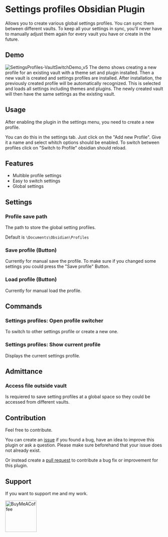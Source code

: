 # Settings profiles Obsidian Plugin

Allows you to create various global settings profiles. You can sync them between different vaults. To keep all your settings in sync, you'll never have to manually adjust them again for every vault you have or create in the future.

## Demo
![SettingsProfiles-VaultSwitchDemo_v5](https://github.com/4Source/settings-profiles-obsidian-plugin/assets/38220764/5c68105f-6613-4ba6-ab6b-c581b4badab7)
The demo shows creating a new profile for an existing vault with a theme set and plugin installed. Then a new vault is created and settings profiles are installed. After installation, the previously created profile will be automatically recognized. This is selected and loads all settings including themes and plugins. The newly created vault will then have the same settings as the existing vault.


## Usage
After enabling the plugin in the settings menu, you need to create a new profile. 

You can do this in the settings tab. Just click on the "Add new Profile". Give it a name and select whitch options should be enabled. To switch between profiles click on "Switch to Profile" obsidian should reload.

## Features
- Multible profile settings
- Easy to switch settings
- Global settings

## Settings
### Profile save path
The path to store the global setting profiles. 

Default is ```\Documents\Obsidian\Profiles```
### Save profile (Button)
Currently for manual save the profile. To make sure if you changed some settings you could press the "Save profile" Button.
### Load profile (Button)
Currently for manual load the profile. 

## Commands
### Settings profiles: Open profile switcher
To switch to other settings profile or create a new one.
### Settings profiles: Show current profile
Displays the current settings profile.

## Admittance
### Access file outside vault
Is requiered to save setting profiles at a global space so they could be accessed from different vaults.

## Contribution
Feel free to contribute.

You can create an [issue](https://github.com/4Source/SettingsProfiles-Obsidian-Plugin/issues) if you found a bug, have an idea to improve this plugin or ask a question. Please make sure beforehand that your issue does not already exist.

Or instead create a [pull request](https://github.com/4Source/SettingsProfiles-Obsidian-Plugin/pulls) to contribute a bug fix or improvement for this plugin.

## Support
If you want to support me and my work.

[<img src="https://cdn.buymeacoffee.com/buttons/v2/default-violet.png" alt="BuyMeACoffee" width="100">](https://www.buymeacoffee.com/4Source)
